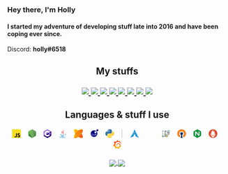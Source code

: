 ### Hey there, I'm Holly</h3>
#### I started my adventure of developing stuff late into 2016 and have been coping ever since.
Discord: **holly#6518**

<!-- incoming html!!!! -->
<h2> </h2> <!-- this is actually stupid -->

<!-- REE markdown is dumb -->
<h2 align="center">
	My stuffs
	<p> </p> <!-- this is dumb -->
	<a href="mailto:">
		<img src="https://img.shields.io/badge/-Personal%20Mail-%23C14633">
	</a>
	<a href="mailto:eusprojects@mail.com">
		<img src="https://img.shields.io/badge/-EUS%20Projects%20Mail-%23004788">
	</a>
	<a href="https://www.youtube.com/channel/UCUwQmlbbuH7ATorONmnratA/">
		<img src="https://img.shields.io/badge/-Youtube-%23FF0000">
	</a>
	<a href="https://twitter.com/tgpholly">
		<img src="https://img.shields.io/badge/-Twitter-%231DA1F2">
	</a>
	<a href="https://twitch.tv/gamerzatnight">
		<img src="https://img.shields.io/badge/-Twitch-%236441A4">
	</a>
	<a href="https://discord.gg/tzDRsWj">
		<img src="https://img.shields.io/badge/-Discord-%237289da">
	</a>
	<a href="https://steamcommunity.com/id/ethtgp/">
		<img src="https://img.shields.io/badge/-Steam-%230a0a0a">
	</a>
	<a href="https://osu.ppy.sh/users/11073329">
		<img src="https://img.shields.io/badge/-osu!%20Profile-%23FF66AA">
	</a>
</h2>

<h2 align="center">
	Languages & stuff I use<br>
	<p> </p>  <!-- messy spacing lmao -->
	<a href="https://en.wikipedia.org/wiki/JavaScript"><img title="JavaScript" src="js.webp"></a>
	<a href="#"><img src="6pxspacer.png"></a>
	<a href="https://nodejs.org/"><img title="NodeJS" src="nodejs.webp"></a>
	<a href="#"><img src="6pxspacer.png"></a>
	<a href="https://dotnet.microsoft.com/"><img title="C# .NET" src="csharp.webp"></a>
	<a href="#"><img src="6pxspacer.png"></a>
	<a href="https://openjdk.java.net/"><img title="Java" src="java.webp"></a>
	<a href="#"><img src="6pxspacer.png"></a>
	<a href="https://haxe.org/"><img title="Haxe" src="haxe.webp"></a>
	<a href="#"><img src="6pxspacer.png"></a>
	<a href="https://www.lua.org/"><img title="Lua" src="lua.webp"></a>
	<a href="#"><img src="6pxspacer.png"></a>
	<a href="https://www.python.org/"><img title="Python" src="python.webp"></a>
	<a href="#"><img src="6pxspacer.png"></a>
	<a href="https://eusv.ml"><img title=":)" src="6pxbar.png"></a>
	<a href="#"><img src="6pxspacer.png"></a>
	<a href="https://archlinux.org/"><img title="Arch Linux" src="archlinux.webp"></a>
	<a href="#"><img src="6pxspacer.png"></a>
	<a href="https://i3wm.org/"><img title="i3" src="i3.webp"></a>
	<a href="#"><img src="6pxspacer.png"></a>
	<a href="https://github.com/jesseduffield/lazygit"><img title="lazygit" src="lazygit.webp"></a>
	<a href="#"><img src="6pxspacer.png"></a>
	<a href="https://openvpn.net/"><img title="OpenVPN" src="openvpn.webp"></a>
	<a href="#"><img src="6pxspacer.png"></a>
	<a href="https://nginx.org/"><img title="NGINX" src="nginx.webp"></a>
	<a href="#"><img src="6pxspacer.png"></a>
	<a href="https://prometheus.io/"><img title="Prometheus" src="prometheus.webp"></a>
	<a href="#"><img src="6pxspacer.png"></a>
	<a href="https://grafana.com/"><img title="Grafana" src="grafana.webp"></a>
</h2>

<p align="center">
	<a href="https://github.com/anuraghazra/github-readme-stats">
		<img align="center" src="https://github-readme-stats-anuraghazra1.vercel.app/api?username=tgpethan&show_icons=true&include_all_commits=true&theme=radical">
	</a>
	<a href="https://github.com/anuraghazra/github-readme-stats">
		<img align="center" src="https://github-readme-stats.vercel.app/api/top-langs/?username=tgpethan&layout=compact&langs_count=10&theme=radical">
	</a>
</p>
